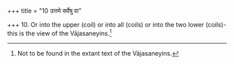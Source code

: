 +++
title = "10 उत्तमे सर्वेषु वा"

+++
10. Or into the upper (coil) or into all (coils) or into the two lower (coils)-this is the view of the Vājasaneyins.[^1]   


[^1]: Not to be found in the extant text of the Vājasaneyins.  
